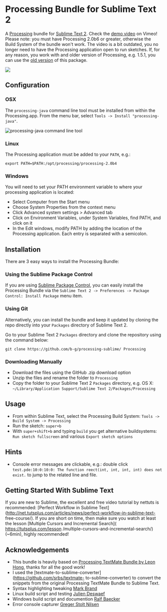 # Processing Bundle for Sublime Text 2

A [Processing](http://processing.org/) bundle for [Sublime Text
2](http://www.sublimetext.com/2). Check the [demo
video](https://vimeo.com/45573600) on Vimeo! Please note: you must have
Processing 2.0b6 or greater, otherwise the Build System of the bundle won't
work. The video is a bit outdated, you  no longer need to have the Processing
application open to run sketches. If, for any reason, you work with and older
version of Processing, e.g. 1.5.1, you can use the [old
version](https://github.com/b-g/processing-sublime/tags) of this package.

<a href="https://vimeo.com/45573600" target="_blank"><img src="https://github.com/b-g/processing-sublime/raw/master/Images/overview.png"></a>


## Configuration

### OSX

The `processing-java` command line tool must be installed from within the
Processing.app. From the menu bar, select `Tools -> Install "processing-java"`.

![processing-java command line tool](https://github.com/b-g/processing-sublime/raw/master/Images/processing_preferences.png)

### Linux

The Processing application must be added to your `PATH`, e.g.:

    export PATH=$PATH:/opt/processing/processing-2.0b4

### Windows

You will need to set your PATH environment variable to where your processing
application is located:

- Select Computer from the Start menu
- Choose System Properties from the context menu
- Click Advanced system settings > Advanced tab
- Click on Environment Variables, under System Variables, find PATH, and click
  on it
- In the Edit windows, modify PATH by adding the location of the Processing
  application. Each entry is separated with a semicolon.


## Installation

There are 3 easy ways to install the Processing Bundle:

### Using the Sublime Package Control

If you are using [Sublime Package
Control](http://wbond.net/sublime_packages/package_control), you can easily
install the Processing Bundle via the `Sublime Text 2 -> Preferences -> Package
Control: Install Package` menu item.

### Using Git

Alternatively, you can install the bundle and keep it updated by cloning the
repo directly into your `Packages` directory of Sublime Text 2.

Go to your Sublime Text 2 `Packages` directory and clone the  repository using
the command below:

    git clone https://github.com/b-g/processing-sublime/ Processing

### Downloading Manually

- Download the files using the GitHub .zip download option
- Unzip the files and rename the folder to `Processing`
- Copy the folder to your Sublime Text 2 `Packages` directory, e.g. OS X:
  `~/Library/Application Support/Sublime Text 2/Packages/Processing`


## Usage

- From within Sublime Text, select the Processing Build System: `Tools -> Build
  System -> Processing`
- Run the sketch: `super+b`
- With `super+shift+b` and typing `build` you get alternative buildsystems: `Run
  sketch fullscreen` and various `Export sketch options`

## Hints

- Console error messages are clickable, e.g.: double click `test.pde:10:0:10:0:
  The function reect(int, int, int, int) does not exist.` to jump to the related
  line and file.

## Getting Started With Sublime Text

If you are new to Sublime, the excellent and free video tutorial by nettuts is
recommended: [Perfect Workflow in Sublime
Text](http://net.tutsplus.com/articles/news/perfect-workflow-in-sublime-text-
free-course/). If you are short on time, then make sure you watch at least the
lesson [Multiple Cursors and Incremental Search]( https://tutsplus.com/lesson
/multiple-cursors-and-incremental-search/) (~6min), highly recommended!

## Acknowledgements

- This bundle is heavily based on [Processing TextMate Bundle by Leon
  Hong](http://www.onebitwonder.com/projects/processing/), thanks for all the
  good work!
- I used the [textmate-to-sublime-converter](https://github.com/srbs/textmate-
  to-sublime-converter) to convert the snippets from the original Processing
  TextMate Bundle to Sublime Text.
- Syntax highlighting tweaking [Mark Brand](https://github.com/ignism)
- Linux build script and testing [Julien Deswaef](http://xuv.be/)
- Windows build script and documention [Ralf Baecker](http://github.com/rlfbckr)
- Error console capturer [Greger Stolt Nilsen](http://gregerstoltnilsen.net/)
